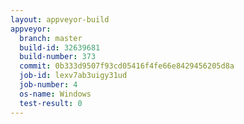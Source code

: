 ```yaml
---
layout: appveyor-build
appveyor:
  branch: master
  build-id: 32639681
  build-number: 373
  commit: 0b333d9507f93cd05416f4fe66e8429456205d8a
  job-id: lexv7ab3uigy31ud
  job-number: 4
  os-name: Windows
  test-result: 0
---
```

